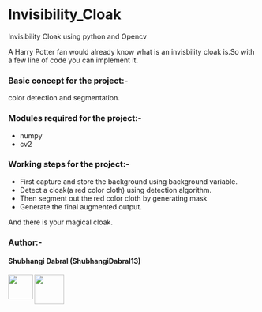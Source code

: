 # Invisibility_Cloak
Invisibility Cloak using python and Opencv 

A Harry Potter fan would already know what is an invisbility cloak is.So with a few line of code you can implement it.

### Basic concept for the project:-
color detection and segmentation.

### Modules required for the project:-

* numpy
* cv2

### Working steps for the project:-

* First capture and store the background using background variable.
* Detect a cloak(a red color cloth) using detection algorithm.
* Then segment out the red color cloth by generating mask
* Generate the final augmented output.

And there is your magical cloak.

### Author:-

#### Shubhangi Dabral (ShubhangiDabral13)
<a href="https://twitter.com/Shubhi_Dabral"><img 
src="https://news.wjct.org/sites/wjct/files/styles/medium/public/201407/v65oai7fxn47qv9nectx.png" align="left" height="50" width="50" ></a>
<a href="https://www.linkedin.com/in/shubhangi-dabral-b79705145/"><img src="https://cdn2.iconfinder.com/data/icons/simple-social-media-shadow/512/14-512.png" align="left" height="60" width="60" ></a>




